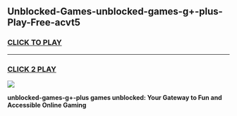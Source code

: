 
## Unblocked-Games-unblocked-games-g+-plus-Play-Free-acvt5
<h3>
<a href="https://premium76.site?title=unblocked-games-g+-plus&ref=21A">CLICK TO PLAY</a></h3>
<hr>

<h3>
<a href="https://premium76.site?title=unblocked-games-g+-plus&ref=21A">CLICK 2 PLAY</a>
  
</h3>

<a href="https://premium76.site?title=unblocked-games-g+-plus&ref=21A"><img src="https://clearcache.store/games.png"></a>


**unblocked-games-g+-plus games unblocked: Your Gateway to Fun and Accessible Online Gaming**
